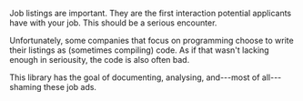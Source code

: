 Job listings are important.
They are the first interaction potential applicants have with your job.
This should be a serious encounter.

Unfortunately, some companies that focus on programming choose to write their listings as (sometimes compiling) code.
As if that wasn't lacking enough in seriousity, the code is also often bad.

This library has the goal of documenting, analysing, and---most of all---shaming these job ads.
